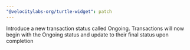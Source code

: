 ```yaml
---
"@velocitylabs-org/turtle-widget": patch
---
```


Introduce a new transaction status called Ongoing. Transactions will now begin with the Ongoing status and update to their final status upon completion
